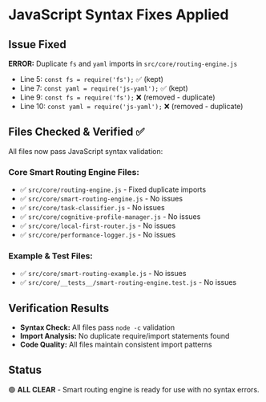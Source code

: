 # JavaScript Syntax Fixes Applied

## Issue Fixed
**ERROR:** Duplicate `fs` and `yaml` imports in `src/core/routing-engine.js`
- Line 5: `const fs = require('fs');` ✅ (kept)
- Line 7: `const yaml = require('js-yaml');` ✅ (kept) 
- Line 9: `const fs = require('fs');` ❌ (removed - duplicate)
- Line 10: `const yaml = require('js-yaml');` ❌ (removed - duplicate)

## Files Checked & Verified ✅

All files now pass JavaScript syntax validation:

### Core Smart Routing Engine Files:
- ✅ `src/core/routing-engine.js` - Fixed duplicate imports
- ✅ `src/core/smart-routing-engine.js` - No issues
- ✅ `src/core/task-classifier.js` - No issues
- ✅ `src/core/cognitive-profile-manager.js` - No issues  
- ✅ `src/core/local-first-router.js` - No issues
- ✅ `src/core/performance-logger.js` - No issues

### Example & Test Files:
- ✅ `src/core/smart-routing-example.js` - No issues
- ✅ `src/core/__tests__/smart-routing-engine.test.js` - No issues

## Verification Results
- **Syntax Check:** All files pass `node -c` validation
- **Import Analysis:** No duplicate require/import statements found
- **Code Quality:** All files maintain consistent import patterns

## Status
🟢 **ALL CLEAR** - Smart routing engine is ready for use with no syntax errors.
